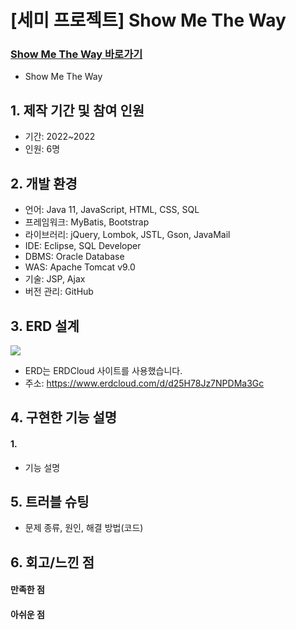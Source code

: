 # [세미 프로젝트] Show Me The Way

### [Show Me The Way 바로가기](https://gd1class.iptime.org:8844/GDJ56_smtw_semi/)
- Show Me The Way

## 1. 제작 기간 및 참여 인원
- 기간: 2022~2022
- 인원: 6명

## 2. 개발 환경
- 언어: Java 11, JavaScript, HTML, CSS, SQL
- 프레임워크: MyBatis, Bootstrap
- 라이브러리: jQuery, Lombok, JSTL, Gson, JavaMail
- IDE: Eclipse, SQL Developer
- DBMS: Oracle Database
- WAS: Apache Tomcat v9.0
- 기술: JSP, Ajax
- 버전 관리: GitHub

## 3. ERD 설계
<img src="https://user-images.githubusercontent.com/118409554/221806784-fcba7710-736e-475e-89d1-a81b173003d7.png"/>

- ERD는 ERDCloud 사이트를 사용했습니다.
- 주소: https://www.erdcloud.com/d/d25H78Jz7NPDMa3Gc

## 4. 구현한 기능 설명
#### 1. 
- 기능 설명

## 5. 트러블 슈팅
- 문제 종류, 원인, 해결 방법(코드)

## 6. 회고/느낀 점
#### 만족한 점
#### 아쉬운 점
